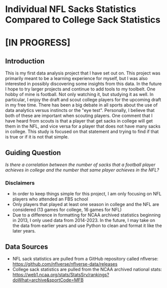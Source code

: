 # Individual NFL Sacks Statistics Compared to College Sack Statistics
# [IN PROGRESS]
## Introduction
This is my first data analysis project that I have set out on. This project was primarily meant to be a learning experience for myself, but I was also interested in possibly discovering some insights from this data. In the future I hope to try larger projects and continue to add tools to my toolbelt. One hobby of mine is football. Not only watching it, but studying it as well. In particular, I enjoy the draft and scout college players for the upcoming draft in my free time. There has been a big debate in all sports about the use of data analytics versus instincts or the "eye test". Personally, I believe that both of these are important when scouting players. One comment that I have heard from scouts is that a player that get sacks in college will get them in the NFL, and vice versa for a player that does not have many sacks in college. This study is focused on that statement and trying to find if that is true or if it is not that simple.

## Guiding Question
*Is there a correlation between the number of sacks that a football player achieves in college and the number that same player achieves in the NFL?*
### Disclaimers
- In order to keep things simple for this project, I am only focusing on NFL players who attended an FBS school
- Only players that played at least one season in college and the NFL are considered (13 games for college, 16 games for NFL)
- Due to a difference in formatting for NCAA archived statistics beginning in 2013, I only used data from 2014-2023. In the future, I may take on the data from earlier years and use Python to clean and format it like the later years.
## Data Sources
- NFL sack statistics are pulled from a GitHub repository called nflverse: https://github.com/nflverse/nflverse-data/releases
- College sack statistics are pulled from the NCAA archived national stats: https://web1.ncaa.org/stats/StatsSrv/rankings?doWhat=archive&sportCode=MFB
